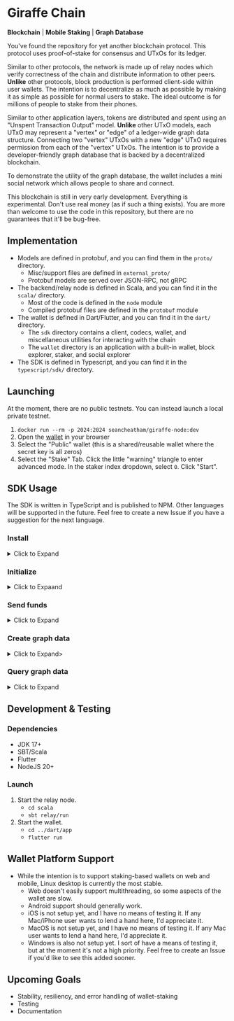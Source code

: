 # Giraffe Chain
**Blockchain** | **Mobile Staking** | **Graph Database**

You've found the repository for yet another blockchain protocol. This protocol uses proof-of-stake for consensus and UTxOs for its ledger.

Similar to other protocols, the network is made up of relay nodes which verify correctness of the chain and distribute information to other peers. **Unlike** other protocols, block production is performed client-side within user wallets. The intention is to decentralize as much as possible by making it as simple as possible for normal users to stake. The ideal outcome is for millions of people to stake from their phones.

Similar to other application layers, tokens are distributed and spent using an "Unspent Transaction Output" model. **Unlike** other UTxO models, each UTxO may represent a "vertex" or "edge" of a ledger-wide graph data structure. Connecting two "vertex" UTxOs with a new "edge" UTxO requires permission from each of the "vertex" UTxOs. The intention is to provide a developer-friendly graph database that is backed by a decentralized blockchain.

To demonstrate the utility of the graph database, the wallet includes a mini social network which allows people to share and connect.

This blockchain is still in very early development. Everything is experimental. Don't use real money (as if such a thing exists). You are more than welcome to use the code in this repository, but there are no guarantees that it'll be bug-free.

## Implementation
- Models are defined in protobuf, and you can find them in the `proto/` directory.
  - Misc/support files are defined in `external_proto/`
  - Protobuf models are served over JSON-RPC, not gRPC
- The backend/relay node is defined in Scala, and you can find it in the `scala/` directory.
  - Most of the code is defined in the `node` module
  - Compiled protobuf files are defined in the `protobuf` module
- The wallet is defined in Dart/Flutter, and you can find it in the `dart/` directory.
  - The `sdk` directory contains a client, codecs, wallet, and miscellaneous utilities for interacting with the chain
  - The `wallet` directory is an application with a built-in wallet, block explorer, staker, and social explorer
- The SDK is defined in Typescript, and you can find it in the `typescript/sdk/` directory.

## Launching
At the moment, there are no public testnets. You can instead launch a local private testnet.
1. `docker run --rm -p 2024:2024 seancheatham/giraffe-node:dev`
1. Open the [wallet](http://localhost:2024) in your browser
1. Select the "Public" wallet (this is a shared/reusable wallet where the secret key is all zeros)
1. Select the "Stake" Tab. Click the little "warning" triangle to enter advanced mode. In the staker index dropdown, select `0`. Click "Start".

## SDK Usage

The SDK is written in TypeScript and is published to NPM. Other languages will be supported in the future. Feel free to create a new Issue if you have a suggestion for the next language.

### Install
<details>
  <summary>Click to Expand</summary>

  Install SDK module:
  ```sh
  npm install @giraffechain/giraffe-sdk
  ```
</details>

### Initialize
<details>
  <summary>Click to Expaand</summary>

  #### First launch
  ```ts
  import * as g from "@giraffechain/giraffe-sdk";
  // The user of your app should record this mnemonic somewhere (using pen and paper preferably)
  const mnemonic = g.GiraffeWallet.generateMnemonic();
  // The user of your app should provide their own password
  const password = "";
  // This key can be saved somewhere (securely) for future retrieval
  const sk = await g.GiraffeWallet.keyFromMnemonic(mnemonic, password);
  // "giraffe" is your entrypoint into the rest of the SDK
  const giraffe = await g.Giraffe.init("http://localhost:2024/api", g.GiraffeWallet.fromSk(sk));

  // Because this is a new wallet, it has no funds. You can receive funds from the "genesis" wallet
  const genesisGiraffe = await g.Giraffe.init("http://localhost:2024/api", g.GiraffeWallet.genesis());

  await giraffeGenesis.paySignBroadcast(
    g.Transaction.fromJSON(
        {
            outputs: [
                {
                    lockAddress: giraffe.wallet.address,
                    value: {
                        quantity: 5000000,
                    },
                }
            ]
        }
    )
  );
  // Funds will be available in the main wallet after the next block
  ```

  #### Subsequent launches
  ```ts
  import * as g from "@giraffechain/giraffe-sdk";
  // Implement your own functionality to load the key you saved from the first launch
  const sk = loadKey();
  const giraffe = await g.Giraffe.init("http://localhost:2024", g.GiraffeWallet.fromSk(sk));
  ```
</details>

### Send funds
<details>
  <summary>Click to Expand</summary>

  ```ts
  // This function adds the necessary inputs to fund the desired outputs, handles fees, signs, and broadcasts the transaction.
  const tx = await giraffe.paySignBroadcast(
    g.Transaction.fromJSON(
      {
        outputs: [
          {
            lockAddress: g.decodeLockAddress("a_123456"),
            value: {
              quantity: 5000,
            }
          }
        ],
      }
    )
  );
  ```
</details>

### Create graph data
<details>
  <summary>Click to Expand></summary>

  ```ts
  await giraffe.paySignBroadcast(
    Transaction.fromJSON(
      {
        outputs: [
          giraffe.graph.createVertexOutput("user", undefined),
          giraffe.graph.createVertexOutput("profile", {"firstName": "Alan", "lastName": "Turing"})
          // Creates an edge connecting two vertices from _this_ transaction
          giraffe.graph.createEdgeOutput("userProfile", {transactionId: undefined, index: 1}, {transactionId: undefined, index: 0}, {})
        ]
      }
    )
  );
  ```
</details>

### Query graph data
<details>
  <summary>Click to Expand</summary>

  ```ts
  const vertexIds = await giraffe.client.queryVertices("profile", [["firstName", "==", "Alan"]]);
  for(const vertexId of vertexIds) {
    const output = await giraffe.client.getTransactionOutput(vertexId);
    const vertex = output.value?.graphEntry?.vertex!;
    const lastName = vertex.data["lastName"];
  }
  ```
</details>

## Development & Testing
### Dependencies
- JDK 17+
- SBT/Scala
- Flutter
- NodeJS 20+

### Launch
1. Start the relay node.
    - `cd scala`
    - `sbt relay/run`
1. Start the wallet.
    - `cd ../dart/app`
    - `flutter run`

## Wallet Platform Support
- While the intention is to support staking-based wallets on web and mobile, Linux desktop is currently the most stable.
  - Web doesn't easily support multithreading, so some aspects of the wallet are slow.
  - Android support should generally work.
  - iOS is not setup yet, and I have no means of testing it. If any Mac/iPhone user wants to lend a hand here, I'd appreciate it.
  - MacOS is not setup yet, and I have no means of testing it. If any Mac user wants to lend a hand here, I'd appreciate it.
  - Windows is also not setup yet. I sort of have a means of testing it, but at the moment it's not a high priority. Feel free to create an Issue if you'd like to see this added sooner.

## Upcoming Goals
- Stability, resiliency, and error handling of wallet-staking
- Testing
- Documentation

